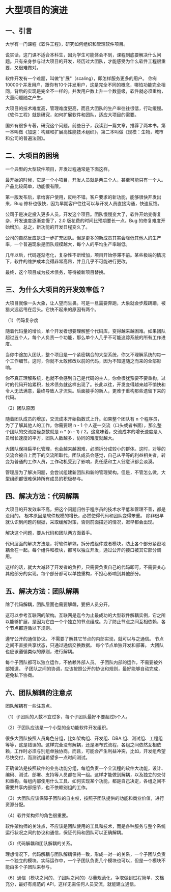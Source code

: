 # 大型项目的演进
## 一、引言
大学有一门课程《软件工程》，研究如何组织和管理软件项目。

说实话，这门课不适合本科生，因为学生可能体会不到，课程到底要解决什么问题。只有亲身参与过大项目的开发，经历过大团队，才能感受为什么软件工程很重要，又很难做对。

软件开发有一个难题，叫做"扩展"（scaling），即怎样服务更多的用户。 你有10000个并发用户，跟你有10个并发用户，这是完全不同的概念，哪怕功能完全相同，背后的实现是完全不一样的。并发用户数上升一个数量级，软件就必须重构，大量问题随之产生。

大项目的技术难度高，管理难度更高，而且大团队的生产率往往很低，行动缓慢。 《软件工程》就是研究，如何扩展软件和团队，适应大项目的需要。

国外有很多专著，研究这个问题。前些日子，我读到一篇文章，推荐了两本书。第一本叫做《加速：构建和扩展高性能技术组织》，第二本叫做《规模：生物，城市和公司的普遍法则》。

## 二、大项目的困境
一个典型的大型软件项目，开发过程通常是下面这样。

最开始的时候，它是一个小项目，开发人员就是两三个人，甚至可能只有一个人。产品比较简单，功能很有限。

第一版发布后，拿给客户使用，反响不错。客户要求的新功能，能够很快开发出来，Bug 修补也很快，因为早期客户往往可以与开发人员直接沟通，快速反馈。

公司于是决定投入更多人员，开发这个项目。团队慢慢变大了，软件开始变得复杂，开发速度逐渐变慢了，2.0 版花费的时间比预期要长一点。Bug 的修复难度开始增加。总之，新功能的开发日程变久了。

公司的自然反应是进一步扩充团队。但是更多的新成员其实会降低其他人的生产率，一个普遍现象是团队规模越大，每个人的平均生产率越低。


几年以后，代码逐渐老化，复杂性不断增加，项目开始停滞不前。某些极端的情况下，软件的维护成本变得非常高昂，并且几乎不可能进行更改。

最终，这个项目成为技术债务，等待被新项目替换。

## 三、为什么大项目的开发效率低？
大项目就像一头大象，让人望而生畏。可是一旦需要奔跑，大象就会步履蹒跚，被猎犬远远甩在后头。它快不起来的原因有两个。

（1）代码复杂度

随着代码量的增长，单个开发者想要理解整个代码库，变得越来越困难。如果团队超过五个人，每个人负责一个功能，那么单个人几乎不可能追踪系统的所有工作进度。

当你中途加入团队，整个项目是一个紧密耦合的大型系统，你又不理解系统的每一个工作细节。这时，你就不太敢修改以前的代码，因为不知道随之而来的全部影响。



你不真正理解系统，也就不会感到自己是代码的主人。你会很犹豫要不要重构，过时的代码开始累积，技术债务就这样出现了。长此以往，开发变得越来越不愉快和令人无法满意，最终导致人才流失。后面接手的新人，更难于重构那些遗留下来的代码。

（2）团队原因

随着团队成员的增加，交流成本开始指数式上升。如果整个团队有 n 个程序员，为了了解其他人的工作，你需要跟 n - 1 个人逐一交流（口头或者书面），那么整个团队的交流路径总数就是 n * (n - 1) / 2。这意味着，交流成本的增长速度是人员增长速度的平方，团队人数越多，协同的难度就越大。



大团队保持扁平化管理，也会越来越困难，必须拆分成较小的群体。这时，对等的交流会被自上而下的交流所取代。团队成员会感觉，自己从平等的利益相关者，转变为普通的工作人员，工作动机受到了影响，责任感和主人翁意识都会淡漠。



管理层为了解决问题，会尝试组建新团队和新的管理架构。但是，不管怎么做，大型组织都很难保持所有成员的积极参与。

## 四、解决方法：代码解耦
大项目的开发效率不高，把这个问题归咎于程序员的技术水平低和管理不善，都是没用的。 根本原因是软件规模的增长，必然使得代码和团队变得笨重。 除非很早就认识到问题的根据，采取缓解对策，否则前面描述的情况，迟早都会出现。

解决这个问题，要从代码和团队两方面着手。

代码层面的解决方法是，将软件解耦，拆分成组件或者模块，防止各个部分紧密地耦合在一起。每个组件和模块，都可以独立开发，通过公开的接口被其它部分调用。



这样的话，就大大减轻了开发者的负担，只需要负责自己的代码即可，不需要关心其他部分的实现。每个部分都可以单独重构，不担心影响到其他部分。

## 五、解决方法：团队解耦
除了代码解耦，团队层面也需要解耦，要把人员分开。

这可以参考互联网的架构。互联网是迄今为止最成功的大型软件解耦实例，它之所以能够扩展，是因为它由一个个独立的节点组成。为了防止节点之间互相依赖，各个节点都遵循以下规则。

遵守公开的通信协议。
不需要了解其它节点的内部实现，就可以与之通信。
节点之间不直接共享状态，只通过通信交换数据。
每个节点单独开发和部署。
大团队也应该遵循类似的原则，进行解耦。

每个子团队都可以独立运作，不依赖外部人员。
子团队内部的运作，不需要被外部知道。
子团队之间的协调，应该按照公开的协议和规则，最好能够自动完成，避免私下协商。
## 六、团队解耦的注意点
团队解耦有一些注意点。



（1）子团队的人数不宜过多，每个子团队最好不要超过5个人。

（2）子团队应该是一个小型的全功能软件开发组织。

很多大团队按照人员角色分组，比如架构组、开发组、DBA 组、测试组、工程组等等，这是错误的。这样完全没有解耦，还是瀑布式流程，各组之间依然互相依赖，工作时必须与别组单独协商。而且，可能会产生利益冲突，比如，开发组希望尽快交付，而测试组希望多一点时间测试。

正确做法是按照软件的业务功能分组，每组负责一个全流程的软件大功能，设计、编码、测试、部署、支持等人员都在同一组。这样才能做到解耦，以及独立的交付和重构。每组内部使用什么工具、如何实现某个功能，都是自己决定，各组之间不需要共享内部细节，也不依赖别组的工作。

（3）大团队应该保障子团队的自主权，按照子团队提供的功能和商业价值，进行资源分配。

（4）软件架构师的角色很重要。

软件架构师的关注点，不应该是团队使用的工具和技术，而是各种服务与整个系统运行状况之间的协议和通信，保证代码和团队可以正确解耦。

（5）代码解耦和团队解耦的关系。

理想情况下，代码解耦与团队解耦保持一致，形成一对一的关系，一个子团队负责一个独立的模块。实际运作中，一个子团队负责几个模块也可以，但是一个模块不能由多个子团队来参与。

（6）通信（模块之间的、子团队之间的）尽量规范化，争取做到过程简单、文档充分，最好有规范的 API，这样无需任何人员交流，就能建立通信。


